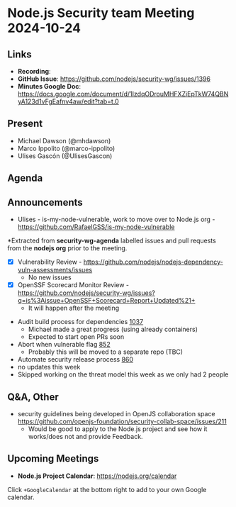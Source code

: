 # Node.js  Security team Meeting 2024-10-24

## Links

* **Recording**:  
* **GitHub Issue**: https://github.com/nodejs/security-wg/issues/1396
* **Minutes Google Doc**: https://docs.google.com/document/d/1IzdqODrouMHFXZiEpTkW74QBNyA123d1vFgEafnv4aw/edit?tab=t.0

## Present

* Michael Dawson (@mhdawson)
* Marco Ippolito (@marco-ippolito)
* Ulises Gascón (@UlisesGascon)


## Agenda

## Announcements

* Ulises - is-my-node-vulnerable, work to move over to Node.js org -  https://github.com/RafaelGSS/is-my-node-vulnerable

*Extracted from **security-wg-agenda** labelled issues and pull requests from the **nodejs org** prior to the meeting.

- [x] Vulnerability Review - https://github.com/nodejs/nodejs-dependency-vuln-assessments/issues
  * No new issues
- [x] OpenSSF Scorecard Monitor Review - https://github.com/nodejs/security-wg/issues?q=is%3Aissue+OpenSSF+Scorecard+Report+Updated%21+
  * It will happen after the meeting

* Audit build process for dependencies [1037](https://github.com/nodejs/security-wg/issues/1037)
  * Michael made a great progress (using already containers)
  * Expected to start open PRs soon
* Abort when vulnerable flag [852](https://github.com/nodejs/security-wg/issues/852)
  * Probably this will be moved to a separate repo (TBC)
*  Automate security release process [860](https://github.com/nodejs/security-wg/issues/860)
  * no updates this week
* Skipped working on the threat model this week as we only had 2 people

## Q&A, Other

* security guidelines being developed in OpenJS collaboration space https://github.com/openjs-foundation/security-collab-space/issues/211
  * Would be good to apply to the Node.js project and see how it works/does not and provide
     Feedback.


## Upcoming Meetings

* **Node.js Project Calendar**: <https://nodejs.org/calendar>

Click `+GoogleCalendar` at the bottom right to add to your own Google calendar.

